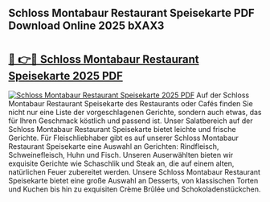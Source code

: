 ## Schloss Montabaur Restaurant Speisekarte PDF Download Online 2025 bXAX3

# <h2><a href="http://gce23a.nevu.top/?p=Schloss+Montabaur+Restaurant+Speisekarte">🔗 👉🔴 Schloss Montabaur Restaurant Speisekarte 2025 PDF</a></h2>

[![Schloss Montabaur Restaurant Speisekarte 2025 PDF](https://i.imgur.com/dBaPXMq.png)](http://gce23a.nevu.top/?p=Schloss+Montabaur+Restaurant+Speisekarte)
Auf der Schloss Montabaur Restaurant Speisekarte des Restaurants oder Cafés finden Sie nicht nur eine Liste der vorgeschlagenen Gerichte, sondern auch etwas, das für Ihren Geschmack köstlich und passend ist. Unser Salatbereich auf der Schloss Montabaur Restaurant Speisekarte bietet leichte und frische Gerichte. Für Fleischliebhaber gibt es auf unserer Schloss Montabaur Restaurant Speisekarte eine Auswahl an Gerichten: Rindfleisch, Schweinefleisch, Huhn und Fisch. Unseren Auserwählten bieten wir exquisite Gerichte wie Schaschlik und Steak an, die auf einem alten, natürlichen Feuer zubereitet werden. Unsere Schloss Montabaur Restaurant Speisekarte bietet eine große Auswahl an Desserts, von klassischen Torten und Kuchen bis hin zu exquisiten Crème Brûlée und Schokoladenstückchen.
